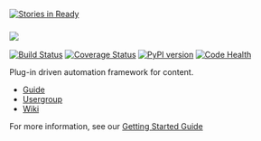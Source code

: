 [![Stories in Ready](https://badge.waffle.io/abstractfactory/pyblish.png?label=ready&title=Ready)](https://waffle.io/abstractfactory/pyblish)
### ![][logo]

[![Build Status][travis]][travis_repo]
[![Coverage Status][cover]][cover_repo]
[![PyPI version][pypi]][pypi_repo]
[![Code Health][landscape]][landscape_repo]

Plug-in driven automation framework for content.

- [Guide][guide]
- [Usergroup][usergroup]
- [Wiki][wiki]

For more information, see our [Getting Started Guide][guide]


[logo]: https://github.com/abstractfactory/pyblish/wiki/images/logo-long.png
[guide]: http://pyblish.com
[usergroup]: https://groups.google.com/forum/#!forum/pyblish
[wiki]: https://github.com/abstractfactory/pyblish/wiki

[travis]: https://travis-ci.org/abstractfactory/pyblish.svg?branch=master
[travis_repo]: https://travis-ci.org/abstractfactory/pyblish
[cover]: https://coveralls.io/repos/abstractfactory/pyblish/badge.png?branch=master
[cover_repo]: https://coveralls.io/r/abstractfactory/pyblish?branch=master
[pypi]: https://badge.fury.io/py/pyblish.svg
[pypi_repo]: http://badge.fury.io/py/pyblish
[landscape]: https://landscape.io/github/abstractfactory/pyblish/master/landscape.png
[landscape_repo]: https://landscape.io/github/abstractfactory/pyblish/master
